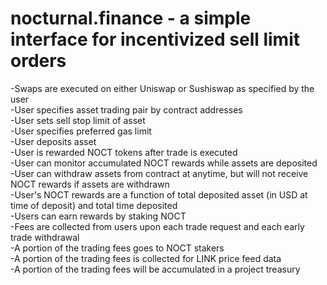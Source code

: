 # nocturnal.finance - a simple interface for incentivized sell limit orders

-Swaps are executed on either Uniswap or Sushiswap as specified by the user  
-User specifies asset trading pair by contract addresses  
-User sets sell stop limit of asset  
-User specifies preferred gas limit  
-User deposits asset  
-User is rewarded NOCT tokens after trade is executed  
-User can monitor accumulated NOCT rewards while assets are deposited  
-User can withdraw assets from contract at anytime, but will not receive NOCT rewards if assets are withdrawn  
-User's NOCT rewards are a function of total deposited asset (in USD at time of deposit) and total time deposited  
-Users can earn rewards by staking NOCT  
-Fees are collected from users upon each trade request and each early trade withdrawal  
-A portion of the trading fees goes to NOCT stakers  
-A portion of the trading fees is collected for LINK price feed data  
-A portion of the trading fees will be accumulated in a project treasury  
